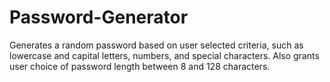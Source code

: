 # Password-Generator

Generates a random password based on user selected criteria, such as lowercase and capital letters, numbers, and special characters.
Also grants user choice of password length between 8 and 128 characters.
